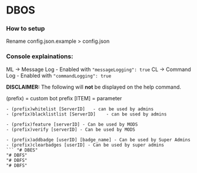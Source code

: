 # DBOS               
### How to setup
Rename config.json.example > config.json
### Console explainations:
ML -> Message Log - Enabled with `"messageLogging": true`
CL -> Command Log - Enabled with `"commandLogging": true`

**DISCLAIMER:** The following will **not** be displayed on the help command.

(prefix) = custom bot prefix
[ITEM] = parameter 
```
- (prefix)whitelist [ServerID]   - can be used by admins
- (prefix)blacklistlist [ServerID]    - can be used by admins

- (prefix)feature [serverID] - Can be used by MODS
- (prefix)verify [serverID] - Can be used by MODS

- (prefix)addbadge [userID] [badge_name] - Can be used by Super Admins 
- (prefix)clearbadges [userID] - Can be used by super admins
``` "# DBES" 
"# DBFS" 
"# DBFS" 
"# DBFS" 
